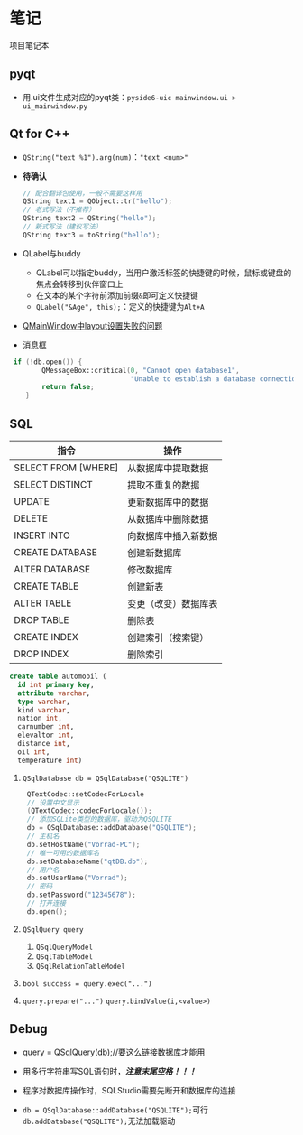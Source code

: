 # 笔记

项目笔记本

## pyqt

- 用.ui文件生成对应的pyqt类：`pyside6-uic mainwindow.ui > ui_mainwindow.py`

## Qt for C++

- `QString("text %1").arg(num)`：`"text <num>"`

- **待确认**

  ``` C++
  // 配合翻译包使用，一般不需要这样用
  QString text1 = QObject::tr("hello");
  // 老式写法（不推荐）
  QString text2 = QString("hello");
  // 新式写法（建议写法）
  QString text3 = toString("hello");
  ```

- QLabel与buddy
  - QLabel可以指定buddy，当用户激活标签的快捷键的时候，鼠标或键盘的焦点会转移到伙伴窗口上
  - 在文本的某个字符前添加前缀`&`即可定义快捷键
  - `QLabel("&Age", this);`：定义的快捷键为`Alt+A`

- [QMainWindow中layout设置失败的问题](https://blog.csdn.net/qq_39008744/article/details/118544980)

- 消息框

```c++
 if (!db.open()) {
        QMessageBox::critical(0, "Cannot open database1",
                              "Unable to establish a database connection.", QMessageBox::Cancel);
        return false;
    }
```

## SQL

|指令|操作|
|-|-|
|SELECT FROM [WHERE]| 从数据库中提取数据|
|SELECT DISTINCT|提取不重复的数据
UPDATE | 更新数据库中的数据
DELETE | 从数据库中删除数据
INSERT INTO | 向数据库中插入新数据
CREATE DATABASE | 创建新数据库
ALTER DATABASE | 修改数据库
CREATE TABLE | 创建新表
ALTER TABLE | 变更（改变）数据库表
DROP TABLE | 删除表
CREATE INDEX | 创建索引（搜索键）
DROP INDEX | 删除索引

```SQL
create table automobil (
  id int primary key,
  attribute varchar,
  type varchar,
  kind varchar,
  nation int,
  carnumber int,
  elevaltor int,
  distance int,
  oil int,
  temperature int)
```

1. `QSqlDatabase db = QSqlDatabase("QSQLITE")`

   ```C++
    QTextCodec::setCodecForLocale
    // 设置中文显示
    (QTextCodec::codecForLocale());
    // 添加SQLite类型的数据库，驱动为QSQLITE
    db = QSqlDatabase::addDatabase("QSQLITE");
    // 主机名    
    db.setHostName("Vorrad-PC");
    // 唯一可用的数据库名
    db.setDatabaseName("qtDB.db");
    // 用户名   
    db.setUserName("Vorrad");
    // 密码          
    db.setPassword("12345678");
    // 打开连接                                
    db.open();
    ```

2. `QSqlQuery query`
   1. `QSqlQueryModel`
   2. `QSqlTableModel`
   3. `QSqlRelationTableModel`
3. `bool success = query.exec("...")`
4. `query.prepare("...")`
   `query.bindValue(i,<value>)`

## Debug

- query = QSqlQuery(db);//要这么链接数据库才能用

- 用多行字符串写SQL语句时，***注意末尾空格！！！***

- 程序对数据库操作时，SQLStudio需要先断开和数据库的连接

- `db = QSqlDatabase::addDatabase("QSQLITE");`可行
  `db.addDatabase("QSQLITE");`无法加载驱动
